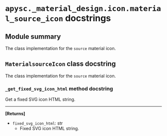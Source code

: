 # `apysc._material_design.icon.material_source_icon` docstrings

## Module summary

The class implementation for the `source` material icon.

## `MaterialsourceIcon` class docstring

The class implementation for the `source` material icon.

### `_get_fixed_svg_icon_html` method docstring

Get a fixed SVG icon HTML string.<hr>

**[Returns]**

- `fixed_svg_icon_html`: str
  - Fixed SVG icon HTML string.